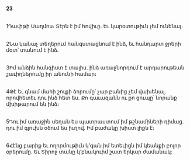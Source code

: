 **23**

\
1Դաւիթի Սաղմոս։ Տէրն է իմ հովիւը. Եւ կարօտութիւն չեմ ունենալ։

\
2Նա կանաչ տեղերում հանգստացնում է ինձ, եւ հանդարտ ջրերի մօտ՝ տանում է ինձ.

\
3Իմ անձին հանգիստ է տալիս. ինձ առաջնորդում է արդարութեան շաւիղներումը իր անունի համար։

\
4Թէ եւ գնամ մահի շուքի ձորումը՝ չար բանից չեմ վախենալ. որովհետեւ դու ինձ հետ ես. Քո գաւազանն ու քո ցուպը՝ նորանք մխիթարում են ինձ։

\
5Դու իմ առաջին սեղան ես պատրաստում իմ թշնամիների դիմաց. դու իմ գլուխն օծում ես իւղով. Իմ բաժակը խիստ լիքն է։

\
6Հէնց բարիք եւ ողորմութիւն կ’գան իմ ետեւիցն իմ կեանքի բոլոր օրերումը. Եւ Տիրոջ տանը կ’բնակուիմ շատ երկար ժամանակ։
